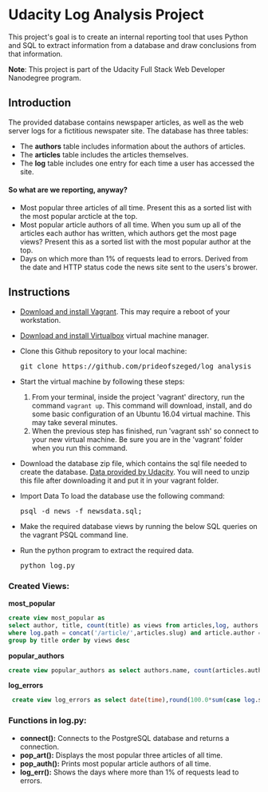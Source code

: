 # Udacity Log Analysis Project
This project's goal is to create an internal reporting tool that uses Python and SQL to extract information from a database and draw conclusions from that information.

__Note__: This project is part of the Udacity Full Stack Web Developer Nanodegree program. 

## Introduction
The provided database contains newspaper articles, as well as the web server logs for a fictitious newspater site. The database has three tables:
* The __authors__ table includes information about the authors of articles.
* The __articles__ table includes the articles themselves.
* The __log__ table includes one entry for each time a user has accessed the site.

#### So what are we reporting, anyway?
* Most popular three articles of all time. Present this as a sorted list with the most popular arcticle at the top.
* Most popular article authors of all time. When you sum up all of the articles each author has written, which authors get the most page views? Present this as a sorted list with the most popular author at the top.
* Days on which more than 1% of requests lead to errors. Derived from the date and HTTP status code the news site sent to the users's brower.

## Instructions
* [Download and install Vagrant](https://www.vagrantup.com/). This may require a reboot of your workstation.

* [Download and install Virtualbox](https://www.virtualbox.org/wiki/Downloads") virtual machine manager.

* Clone this Github repository to your local machine:
  <pre>git clone https://github.com/prideofszeged/log_analysis</pre>

* Start the virtual machine by following these steps:
  1. From your terminal, inside the project 'vagrant' directory, run the command `vagrant up`. This command will download, install, and do some basic configuration of an Ubuntu 16.04 virtual machine. This may take several minutes.
  2. When the previous step has finished, run 'vagrant ssh' so connect to your new virtual machine. Be sure you are in the 'vagrant' folder when you run this command. 

* Download the database zip file, which contains the sql file needed to create the database. [Data provided by Udacity](https://d17h27t6h515a5.cloudfront.net/topher/2016/August/57b5f748_newsdata/newsdata.zip). You will need to unzip this file after downloading it and put it in your vagrant folder.

* Import Data
  To load the database use the following command:
  <pre>psql -d news -f newsdata.sql;</pre>

* Make the required database views by running the below SQL queries on the vagrant PSQL command line.

* Run the python program to extract the required data.
  <pre>python log.py</pre>


### Created Views:
__most_popular__
```sql
create view most_popular as
select author, title, count(title) as views from articles,log, authors
where log.path = concat('/article/',articles.slug) and article.author = authors.id;
group by title order by views desc
```
__popular_authors__
```sql
create view popular_authors as select authors.name, count(articles.author) as views from articles, log, authors where log.path = concat('/article/',articles.slug) and articles.author = authors.id group by authors.name order by views desc
```
__log_errors__
```sql
 create view log_errors as select date(time),round(100.0*sum(case log.status when '200 OK' then 0 else 1 end)/count(log.status),2) as "error_percent" from log group by date(time) order by "error_percent" desc;
```
  
### Functions in log.py:
* __connect():__ Connects to the PostgreSQL database and returns a connection.
* __pop_art():__ Displays the most popular three articles of all time.
* __pop_auth():__ Prints most popular article authors of all time.
* __log_err():__ Shows the days where more than 1% of requests lead to errors.
